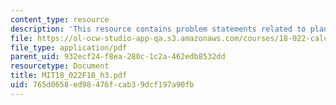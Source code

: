 ```yaml
---
content_type: resource
description: 'This resource contains problem statements related to planes. '
file: https://ol-ocw-studio-app-qa.s3.amazonaws.com/courses/18-022-calculus-of-several-variables-fall-2010/765d0658ed98476fcab39dcf197a90fb_MIT18_022F10_h3.pdf
file_type: application/pdf
parent_uid: 932ecf24-f8ea-280c-1c2a-462edb8532dd
resourcetype: Document
title: MIT18_022F10_h3.pdf
uid: 765d0658-ed98-476f-cab3-9dcf197a90fb
---
```


